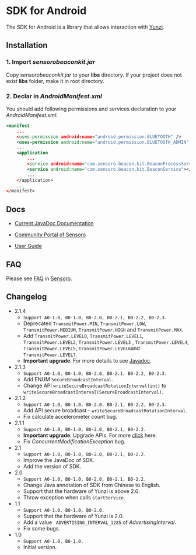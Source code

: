 SDK for  Android
=======================

The SDK for Android is a library that allows interaction with [Yunzi](http://www.sensoro.com/). 

## Installation

### 1. Import *sensorobeaconkit.jar*

Copy  *sensorobeaconkit.jar* to your **libs** directory. If your project does not exist **libs** folder, make it in root directory. 

### 2. Declar in *AndroidManifest.xml*

You should add following permissions and services declaration to your *AndroidManifest.xml*:

```xml
<manifest
    ...
    <uses-permission android:name="android.permission.BLUETOOTH" />
    <uses-permission android:name="android.permission.BLUETOOTH_ADMIN" />
    ...
    <application
        ...
        <service android:name="com.sensoro.beacon.kit.BeaconProcessService"></service>
        <service android:name="com.sensoro.beacon.kit.BeaconService"></service>
        ...
    </application>
    ...
</manifest>

```

## Docs

- [Current JavaDoc Documentation](http://sensoro.github.io/download/sdk/android/doc/index.html)

- [Community Portal of Sensoro](https://sensoro.zendesk.com/hc/communities/public/questions?locale=en-us)
- [User Guide](http://www.sensoro.com/docs/)

## FAQ

Please see [FAQ](https://sensoro.zendesk.com/hc/en-us) in [Sensoro](http://www.sensoro.com/).

## Changelog

- 2.1.4
	- `Support A0-1.0, B0-1.0, B0-2.0, B0-2.1, B0-2.2, B0-2.3.`
    - Deprecated `TransmitPower.MIN`, `TransmitPower.LOW`, `TransmitPower.MEDIUM`, `TransmitPower.HIGH` and `TransmitPower.MAX`.
    - Add `TransmitPower.LEVEL0`, `TransmitPower.LEVEL1`, `TransmitPower.LEVEL2`, `TransmitPower.LEVEL3` , `TransmitPower.LEVEL4`, `TransmitPower.LEVEL5`, `TransmitPower.LEVEL6`and `TransmitPower.LEVEL7`.
    - **Important upgrade**. For more details to see [Javadoc](http://sensoro.github.io/download/sdk/android/doc/index.html).
- 2.1.3
    - `Support A0-1.0, B0-1.0, B0-2.0, B0-2.1, B0-2.2, B0-2.3.`
    - Add ENUM `SecureBroadcastInterval`.
    - Change API `writeSecureBroadcastRotationInterval(int)` to `writeSecureBroadcastInterval(SecureBroadcastInterval)`.
- 2.1.2
    - `Support A0-1.0, B0-1.0, B0-2.0, B0-2.1, B0-2.2, B0-2.3.`
    - Add API secure broadcast - `writeSecureBroadcastRotationInterval`.
    - Fix calculate accelerometer count bug.
- 2.1.1
    - `Support A0-1.0, B0-1.0, B0-2.0, B0-2.1, B0-2.2.`
    - **Important upgrade**: Upgrade APIs. For more [click](https://github.com/sensoro/SBK-Android/releases/tag/v2.1.1) here.
    - Fix *ConcurrentModificationException* bug.
- 2.1
    - `Support A0-1.0, B0-1.0, B0-2.0, B0-2.1, B0-2.2.`
    - Improve the JavaDoc of SDK.
    - Add the version of SDK.
- 2.0
    - `Support A0-1.0, B0-1.0, B0-2.0, B0-2.1, B0-2.2.`
    - Change Java annotation of SDK from Chinese to English.
    - Support that the hardware of Yunzi is above 2.0.
    - Throw exception when calls `startService`.
- 1.1
    - `Support A0-1.0, B0-1.0, B0-2.0.`
    - Support that the hardware of Yunzi is 2.0.
    - Add a value ` ADVERTISING_INTERVAL_1285` of *AdvertisingInterval*.
    - Fix some bugs.
- 1.0
    - `Support A0-1.0, B0-1.0.`
    - Initial version.
